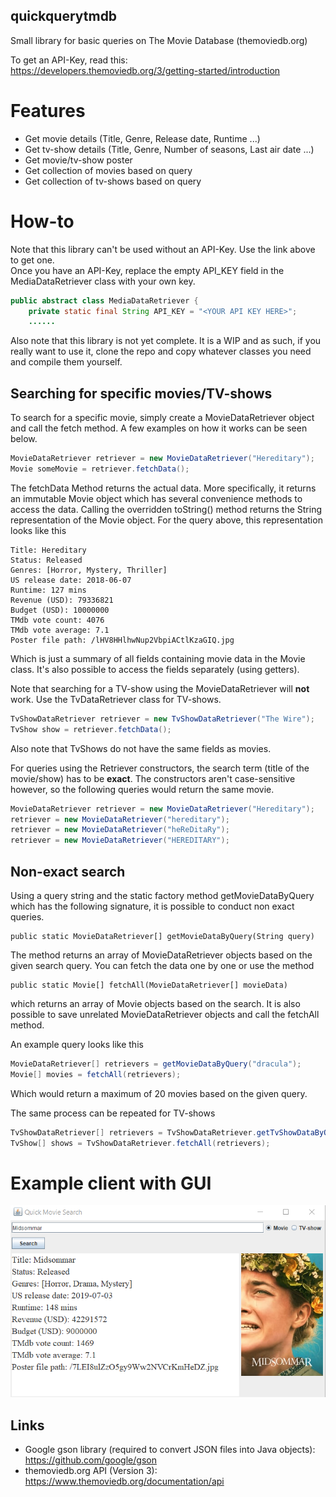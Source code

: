 ## quickquerytmdb
Small library for basic queries on The Movie Database (themoviedb.org)

To get an API-Key, read this:  
https://developers.themoviedb.org/3/getting-started/introduction
# Features
- Get movie details (Title, Genre, Release date, Runtime ...)
- Get tv-show details (Title, Genre, Number of seasons, Last air date ...)
- Get movie/tv-show poster
- Get collection of movies based on query
- Get collection of tv-shows based on query

# How-to
Note that this library can't be used without an API-Key. Use the link above to get one.  
Once you have an API-Key, replace the empty API_KEY field in the MediaDataRetriever class with your own key.

```java
public abstract class MediaDataRetriever {
    private static final String API_KEY = "<YOUR API KEY HERE>";
    ......
```

Also note that this library is not yet complete.
It is a WIP and as such, if you really want to use it, clone the repo and copy whatever classes you need and compile them yourself.


## Searching for specific movies/TV-shows

To search for a specific movie, simply create a MovieDataRetriever object and call the fetch method. A few examples on how it works can be seen below.  

```Java
MovieDataRetriever retriever = new MovieDataRetriever("Hereditary");
Movie someMovie = retriever.fetchData();
```

The fetchData Method returns the actual data. More specifically, it returns an immutable Movie object which has several convenience methods to access the data. Calling the overridden toString() method returns the String representation of the Movie object. For the query above, this representation looks like this

```
Title: Hereditary
Status: Released
Genres: [Horror, Mystery, Thriller]
US release date: 2018-06-07
Runtime: 127 mins
Revenue (USD): 79336821
Budget (USD): 10000000
TMdb vote count: 4076
TMdb vote average: 7.1
Poster file path: /lHV8HHlhwNup2VbpiACtlKzaGIQ.jpg
```

Which is just a summary of all fields containing movie data in the Movie class. It's also possible to access the fields separately (using getters).

Note that searching for a TV-show using the MovieDataRetriever will **not** work. Use the TvDataRetriever class for TV-shows.

```java
TvShowDataRetriever retriever = new TvShowDataRetriever("The Wire");
TvShow show = retriever.fetchData();
```

Also note that TvShows do not have the same fields as movies. 

For queries using the Retriever constructors, the search term (title of the movie/show) has to be **exact**. The constructors aren't case-sensitive however, so the following queries would return the same movie.

```java
MovieDataRetriever retriever = new MovieDataRetriever("Hereditary");
retriever = new MovieDataRetriever("hereditary");
retriever = new MovieDataRetriever("heReDitaRy");
retriever = new MovieDataRetriever("HEREDITARY");
```

## Non-exact search

Using a query string and the static factory method getMovieDataByQuery which has the following signature, it is possible to conduct non exact queries.
```
public static MovieDataRetriever[] getMovieDataByQuery(String query)
```

The method returns an array of MovieDataRetriever objects based on the given search query. You can fetch the data one by one or use the method
```
public static Movie[] fetchAll(MovieDataRetriever[] movieData)
```
which returns an array of Movie objects based on the search. It is also possible to save unrelated MovieDataRetriever objects and call the fetchAll method.

An example query looks like this
```java
MovieDataRetriever[] retrievers = getMovieDataByQuery("dracula");
Movie[] movies = fetchAll(retrievers);
```

Which would return a maximum of 20 movies based on the given query. 

The same process can be repeated for TV-shows

```java
TvShowDataRetriever[] retrievers = TvShowDataRetriever.getTvShowDataByQuery("walking dead");
TvShow[] shows = TvShowDataRetriever.fetchAll(retrievers);
```

# Example client with GUI    
![moviequery](screenshots/movieexample.png)  

## Links
- Google gson library (required to convert JSON files into Java objects): https://github.com/google/gson
- themoviedb.org API (Version 3): https://www.themoviedb.org/documentation/api
